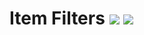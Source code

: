 # Item Filters [![](http://cf.way2muchnoise.eu/item-filters.svg)](https://minecraft.curseforge.com/projects/item-filters) [![](http://cf.way2muchnoise.eu/versions/item-filters.svg)](https://minecraft.curseforge.com/projects/item-filters)